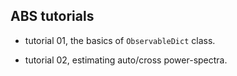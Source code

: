 ## ABS tutorials

- tutorial 01, the basics of `ObservableDict` class.

- tutorial 02, estimating auto/cross power-spectra.
